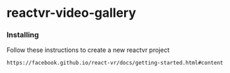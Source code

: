 # reactvr-video-gallery
### Installing

Follow these instructions to create a new reactvr project
```
https://facebook.github.io/react-vr/docs/getting-started.html#content
```